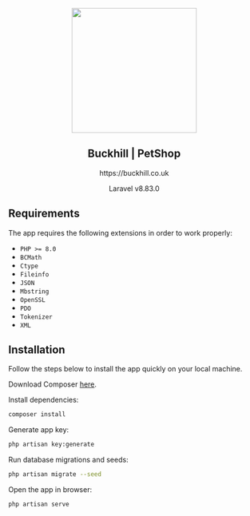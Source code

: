 <p align="center">
  <img src="https://www.buckhill.co.uk/assets/images/xlogo-blue.png.pagespeed.ic.PYdYfUPDLG.webp" width="250">
</p>

<h2 align="center">Buckhill | PetShop</h2>
<p align="center">https://buckhill.co.uk</p>
<p align="center">Laravel v8.83.0</p>

## Requirements

The app requires the following extensions in order to work properly:

-   `PHP >= 8.0`
-   `BCMath`
-   `Ctype`
-   `Fileinfo`
-   `JSON`
-   `Mbstring`
-   `OpenSSL`
-   `PDO`
-   `Tokenizer`
-   `XML`


## Installation

Follow the steps below to install the app quickly on your local machine.

Download Composer [here](https://getcomposer.org/download).

Install dependencies:

```bash
composer install
```

Generate app key:

```bash
php artisan key:generate
```

Run database migrations and seeds:

```bash
php artisan migrate --seed
```

Open the app in browser:

```bash
php artisan serve
```
